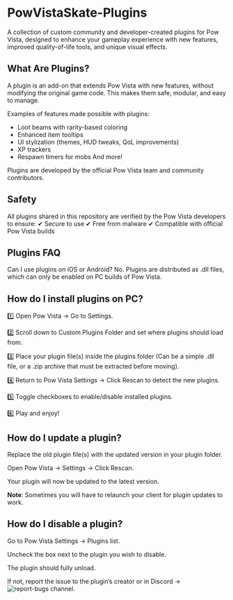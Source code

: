 # PowVistaSkate-Plugins
A collection of custom community and developer-created plugins for Pow Vista, designed to enhance your gameplay experience with new features, improved quality-of-life tools, and unique visual effects.

## What Are Plugins?
A plugin is an add-on that extends Pow Vista with new features, without modifying the original game code. This makes them safe, modular, and easy to manage.

Examples of features made possible with plugins:
- Loot beams with rarity-based coloring
- Enhanced item tooltips
- UI stylization (themes, HUD tweaks, QoL improvements)
- XP trackers
- Respawn timers for mobs
And more!

Plugins are developed by the official Pow Vista team and community contributors.

## Safety
All plugins shared in this repository are verified by the Pow Vista developers to ensure:
✔ Secure to use
✔ Free from malware
✔ Compatible with official Pow Vista builds

## Plugins FAQ
Can I use plugins on iOS or Android?
No. Plugins are distributed as .dll files, which can only be enabled on PC builds of Pow Vista.

## How do I install plugins on PC?
1️⃣ Open Pow Vista → Go to Settings.

2️⃣ Scroll down to Custom Plugins Folder and set where plugins should load from.

3️⃣ Place your plugin file(s) inside the plugins folder (Can be a simple .dll file, or a .zip archive that must be extracted before moving).

4️⃣ Return to Pow Vista Settings → Click Rescan to detect the new plugins.

5️⃣ Toggle checkboxes to enable/disable installed plugins.

6️⃣ Play and enjoy!

## How do I update a plugin?
Replace the old plugin file(s) with the updated version in your plugin folder.

Open Pow Vista → Settings → Click Rescan.

Your plugin will now be updated to the latest version.

**Note**: Sometimes you will have to relaunch your client for plugin updates to work.

## How do I disable a plugin?
Go to Pow Vista Settings → Plugins list.

Uncheck the box next to the plugin you wish to disable.

The plugin should fully unload.

If not, report the issue to the plugin’s creator or in Discord -> ![report-bugs channel](https://discord.com/channels/864582745531088946/954446596928598077).
